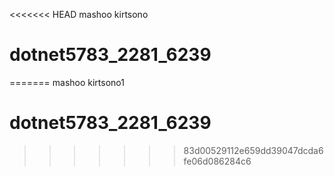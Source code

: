 <<<<<<< HEAD
mashoo kirtsono
# dotnet5783_2281_6239
=======
mashoo kirtsono1
# dotnet5783_2281_6239

>>>>>>> 83d00529112e659dd39047dcda6fe06d086284c6
